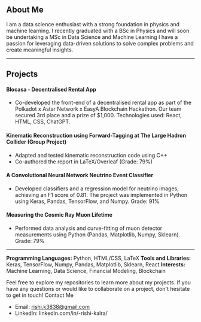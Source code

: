 ## About Me

I am a data science enthusiast with a strong foundation in physics and machine learning. I recently graduated with a BSc in Physics and will soon be undertaking a MSc in Data Science and Machine Learning I have a passion for leveraging data-driven solutions to solve complex problems and create meaningful insights.

-----------------------------------------------------------------------------------------------------------------------------------------------------------------------------------------------------------------------


## Projects
#### Blocasa - Decentralised Rental App

 - Co-developed the front-end of a decentralised rental app as part of the Polkadot x Astar Network x EasyA Blockchain Hackathon. Our team secured 3rd place and a prize of $1,000. Technologies used: React, HTML, CSS, ChatGPT.

#### Kinematic Reconstruction using Forward-Tagging at The Large Hadron Collider (Group Project)

- Adapted and tested kinematic reconstruction code using C++
- Co-authored the report in LaTeX/Overleaf (Grade: 79%)

#### A Convolutional Neural Network Neutrino Event Classifier

- Developed classifiers and a regression model for neutrino images, achieving an F1 score of 0.81. The project was implemented in Python using Keras, Pandas, TensorFlow, and Numpy. Grade: 91%

#### Measuring the Cosmic Ray Muon Lifetime

- Performed data analysis and curve-fitting of muon detector measurements using Python (Pandas, Matplotlib, Numpy, Sklearn). Grade: 79%


-----------------------------------------------------------------------------------------------------------------------------------------------------------------------------------------------------------------------

**Programming Languages:** Python, HTML/CSS, LaTeX
**Tools and Libraries:** Keras, TensorFlow, Numpy, Pandas, Matplotlib, Sklearn, React
**Interests:** Machine Learning, Data Science, Financial Modeling, Blockchain

Feel free to explore my repositories to learn more about my projects. If you have any questions or would like to collaborate on a project, don't hesitate to get in touch!
Contact Me

- Email: rishi.k3838@gmail.com
- LinkedIn: linkedin.com/in/-rishi-kalra/

<!---
rk68/rk68 is a ✨ special ✨ repository because its `README.md` (this file) appears on your GitHub profile.
You can click the Preview link to take a look at your changes.
--->

